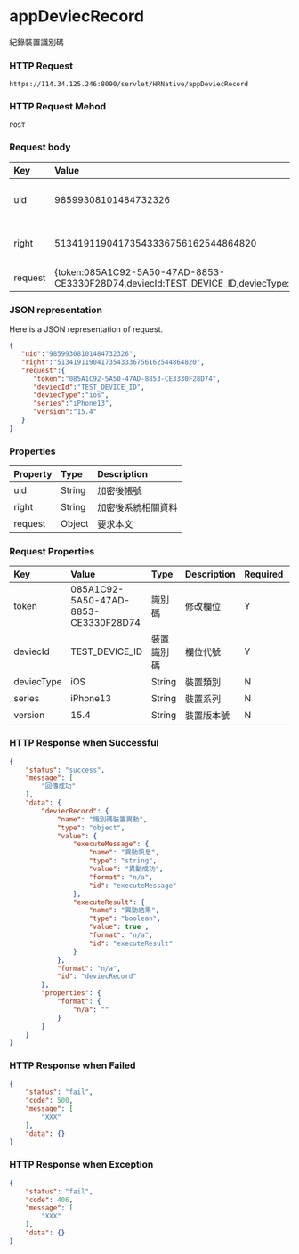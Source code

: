# appDeviecRecord
紀錄裝置識別碼

### HTTP Request
```
https://114.34.125.246:8090/servlet/HRNative/appDeviecRecord
```

### HTTP Request Mehod
```
POST
```

### Request body
| Key | Value | Type | Description |
|:----------|:-------------|:-----|:------------|
| uid | 98599308101484732326 | String | 需透過appLogin取得
| right | 51341911904173543336756162544864820 | String | 需透過appLogin取得 |
| request | {token:085A1C92-5A50-47AD-8853-CE3330F28D74,deviecId:TEST_DEVICE_ID,deviecType:ios,series:iPhone13,version:15.4} | Object | 異動條件

### JSON representation
Here is a JSON representation of request.
```json
{
   "uid":"98599308101484732326",
   "right":"51341911904173543336756162544864820",
   "request":{
      "token":"085A1C92-5A50-47AD-8853-CE3330F28D74",
      "deviecId":"TEST_DEVICE_ID",
      "deviecType":"ios",
      "series":"iPhone13",
      "version":"15.4"
   }
}
```

### Properties
| Property | Type | Description |
|:---------|:-----|:------------|
| uid   | String | 加密後帳號 |
| right | String | 加密後系統相關資料 |
| request | Object | 要求本文 |

### Request Properties
| Key | Value | Type | Description | Required | Format | Note |
|:----------|:-------------|:-----|:------------|:------------|:------------|:------------|
| token | 085A1C92-5A50-47AD-8853-CE3330F28D74 | 識別碼| 修改欄位 | Y | n/a | |
| deviecId | TEST_DEVICE_ID | 裝置識別碼 | 欄位代號 | Y | n/a |  |
| deviecType | iOS | String | 裝置類別 | N | n/a |  |
| series | iPhone13 | String | 裝置系列 | N | n/a |  |
| version | 15.4 | String | 裝置版本號 | N | n/a |  |

### HTTP Response when Successful
```json
{
    "status": "success",
    "message": [
        "回傳成功"
    ],
    "data": {
        "deviecRecord": {
            "name": "識別碼裝置異動",
            "type": "object",
            "value": {
                "executeMessage": {
                    "name": "異動訊息",
                    "type": "string",
                    "value": "異動成功",
                    "format": "n/a",
                    "id": "executeMessage"
                },
                "executeResult": {
                    "name": "異動結果",
                    "type": "boolean",
                    "value": true ,
                    "format": "n/a",
                    "id": "executeResult"
                }
            },
            "format": "n/a",
            "id": "deviecRecord"
        },
        "properties": {
            "format": {
                "n/a": ""
            }
        }
    }
}
```

### HTTP Response when Failed
```json
{
    "status": "fail",
    "code": 500,
    "message": [
        "XXX"
    ],
    "data": {}
}
```

### HTTP Response when Exception
```json
{
    "status": "fail",
    "code": 406,
    "message": [
        "XXX"
    ],
    "data": {}
}
```
